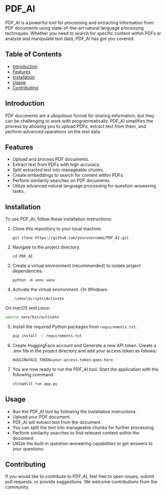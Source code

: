 # PDF_AI

PDF_AI is a powerful tool for processing and extracting information from PDF documents using state-of-the-art natural language processing techniques. Whether you need to search for specific content within PDFs or analyze and manipulate text data, PDF_AI has got you covered.

## Table of Contents

- [Introduction](#introduction)
- [Features](#features)
- [Installation](#installation)
- [Usage](#usage)
- [Contributing](#contributing)

## Introduction

PDF documents are a ubiquitous format for sharing information, but they can be challenging to work with programmatically. PDF_AI simplifies the process by allowing you to upload PDFs, extract text from them, and perform advanced operations on the text data.

## Features

- Upload and process PDF documents.
- Extract text from PDFs with high accuracy.
- Split extracted text into manageable chunks.
- Create embeddings to search for content within PDFs.
- Perform similarity searches on PDF documents.
- Utilize advanced natural language processing for question-answering tasks.

## Installation

To use PDF_AI, follow these installation instructions:

1. Clone this repository to your local machine.

   ```shell
   git clone https://github.com/yourusername/PDF_AI.git

2. Navigate to the project directory.

   ```shell
   cd PDF_AI

3. Create a virtual environment (recommended) to isolate project dependencies.

   ```shell
   python -m venv venv
4. Activate the virtual environment.
*On Windows:*
   ```shell
   .\venv\Scripts\Activate
   ```
*On macOS and Linux:*
   ```bash
   source venv/bin/activate
   ```
5. Install the required Python packages from `requirements.txt`.
   ```bash
   pip install -r requirements.txt
   ```
6. Create HuggingFace account and Generate a new API token.
   Create a .env file in the project directory and add your access token as follows:
   ```shell
   HUGGINGFACE_TOKEN=your-access-token-goes-here
   ```
7. You are now ready to run the PDF_AI tool. Start the application with the following command:
   ```bash
   streamlit run app.py
   ```

## Usage

- Run the PDF_AI tool by following the installation instructions.
- Upload your PDF document.
- PDF_AI will extract text from the document.
- You can split the text into manageable chunks for further processing.
- Perform similarity searches to find relevant content within the document.
- Utilize the built-in question-answering capabilities to get answers to your questions.

## Contributing

If you would like to contribute to PDF_AI, feel free to open issues, submit pull requests, or provide suggestions. We welcome contributions from the community.

